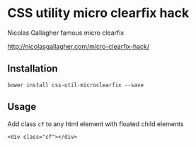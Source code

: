 # CSS utility micro clearfix hack
Nicolas Gallagher famous micro clearfix

http://nicolasgallagher.com/micro-clearfix-hack/

## Installation
`bower install css-util-microclearfix --save`

## Usage
Add class `cf` to any html element with floated child elements

```<div class="cf"></div>```
